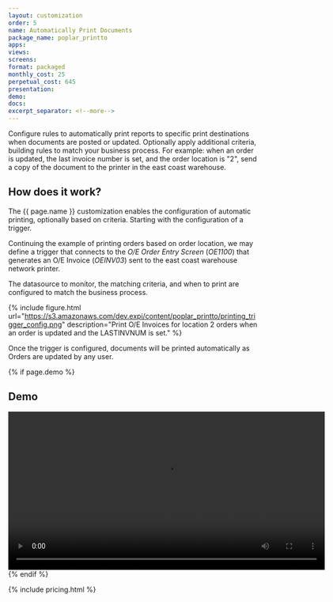 ```yaml
---
layout: customization
order: 5
name: Automatically Print Documents
package_name: poplar_printto
apps:
views:
screens:
format: packaged
monthly_cost: 25
perpetual_cost: 645
presentation: 
demo: 
docs: 
excerpt_separator: <!--more-->
---
```


Configure rules to automatically print reports to specific print destinations
when documents are posted or updated.  Optionally apply additional criteria,
building rules to match your business process.  For example: when an order is
updated, the last invoice number is set, and the order location is "2", send a
copy of the document to the printer in the east coast warehouse.

<!--more-->

## How does it work?

The {{ page.name }} customization enables the configuration of automatic 
printing, optionally based on criteria.  Starting with the configuration
of a trigger.  

Continuing the example of printing orders based on order 
location, we may define a trigger that connects to the _O/E Order Entry Screen_
(_OE1100_) that generates an O/E Invoice (_OEINV03_) sent to the east
coast warehouse network printer.

The datasource to monitor, the matching criteria, and when to print are
configured to match the business process.

{% include figure.html url="https://s3.amazonaws.com/dev.expi/content/poplar_printto/printing_trigger_config.png"
           description="Print O/E Invoices for location 2 orders when an order is updated and the LASTINVNUM is set." %}

Once the trigger is configured, documents will be printed automatically
as Orders are updated by any user.

{% if page.demo %}
## Demo

<video width="640" controls>
  <source src="{{ page.demo }}" type="video/mp4">
  Your browser doesn't support the video tag.
</video>
{% endif %}

{% include pricing.html %}
